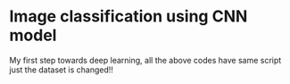 # Image classification using CNN model
My first step towards deep learning, all the above codes have same script just the dataset is changed!!
